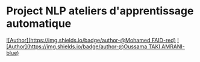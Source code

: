 # Project NLP ateliers d'apprentissage automatique

[![Author](https://img.shields.io/badge/author-@Mohamed FAID-red)](https://github.com/Simoahmed0)
[![Author](https://img.shields.io/badge/author-@Oussama TAKI AMRANI-blue)](https://github.com/oussama-taki-amrani)
